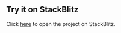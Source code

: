 ## Try it on StackBlitz

Click [here](https://stackblitz.com/github/bighead-co-in/pr-next-startup) to open the project on StackBlitz.
